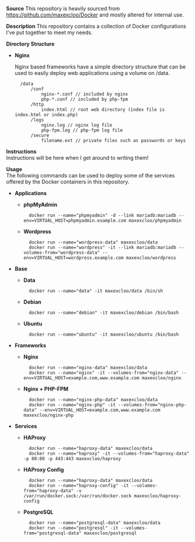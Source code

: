 **Source**
This repository is heavily sourced from https://github.com/maxexcloo/Docker and mostly altered for internal use.

**Description**
This repository contains a collection of Docker configurations I've put together to meet my needs.

**Directory Structure**

- **Nginx**

    Nginx based frameworks have a simple directory structure that can be used to easily deploy web applications using a volume on /data.

        /data
            /conf
                nginx-*.conf // included by nginx
                php-*.conf // included by php-fpm
            /http
                index.html // root web directory (index file is index.html or index.php)
            /logs
                nginx.log // nginx log file
                php-fpm.log // php-fpm log file
            /secure
                filename.ext // private files such as passwords or keys

**Instructions**  
Instructions will be here when I get around to writing them!

**Usage**  
The following commands can be used to deploy some of the services offered by the Docker containers in this repository.

- **Applications**

    - **phpMyAdmin**

            docker run --name="phpmyadmin" -d --link mariadb:mariadb --env=VIRTUAL_HOST=phpmyadmin.example.com maxexcloo/phpmyadmin

    - **Wordpress**

            docker run --name="wordpress-data" maxexcloo/data
            docker run --name="wordpress" -it --link mariadb:mariadb --volumes-from="wordpress-data" --env=VIRTUAL_HOST=wordpress.example.com maxexcloo/wordpress

- **Base**

    - **Data**

            docker run --name="data" -it maxexcloo/data /bin/sh

    - **Debian**

            docker run --name="debian" -it maxexcloo/debian /bin/bash

    - **Ubuntu**

            docker run --name="ubuntu" -it maxexcloo/ubuntu /bin/bash

- **Frameworks**

    - **Nginx**

            docker run --name="nginx-data" maxexcloo/data
            docker run --name="nginx" -it --volumes-from="nginx-data" --env=VIRTUAL_HOST=example.com,www.example.com maxexcloo/nginx

    - **Nginx + PHP-FPM**

            docker run --name="nginx-php-data" maxexcloo/data
            docker run --name="nginx-php" -it --volumes-from="nginx-php-data" --env=VIRTUAL_HOST=example.com,www.example.com maxexcloo/nginx-php

- **Services**

    - **HAProxy**

            docker run --name="haproxy-data" maxexcloo/data
            docker run --name="haproxy" -it --volumes-from="haproxy-data" -p 80:80 -p 443:443 maxexcloo/haproxy
        
    - **HAProxy Config**

            docker run --name="haproxy-data" maxexcloo/data
            docker run --name="haproxy-config" -it --volumes-from="haproxy-data" -v /var/run/docker.sock:/var/run/docker.sock maxexcloo/haproxy-config

    - **PostgreSQL**

            docker run --name="postgresql-data" maxexcloo/data
            docker run --name="postgresql" -it --volumes-from="postgresql-data" maxexcloo/postgresql